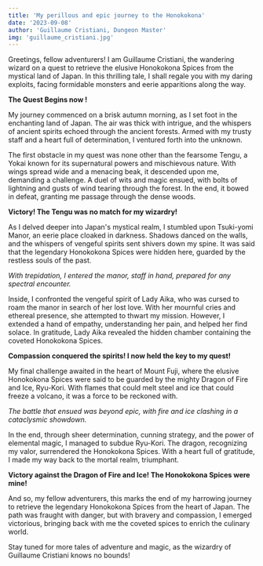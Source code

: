 ```yaml
---
title: 'My perillous and epic journey to the Honokokona'
date: '2023-09-08'
author: 'Guillaume Cristiani, Dungeon Master'
img: 'guillaume_cristiani.jpg'
---
```

<!-- ![Japanese landscape](https://example.com/japan.jpg) -->


Greetings, fellow adventurers! I am Guillaume Cristiani, the wandering wizard on a quest to retrieve the elusive Honokokona Spices from the mystical land of Japan. In this thrilling tale, I shall regale you with my daring exploits, facing formidable monsters and eerie apparitions along the way.



**The Quest Begins now !**

My journey commenced on a brisk autumn morning, as I set foot in the enchanting land of Japan. The air was thick with intrigue, and the whispers of ancient spirits echoed through the ancient forests. Armed with my trusty staff and a heart full of determination, I ventured forth into the unknown.

The first obstacle in my quest was none other than the fearsome Tengu, a Yokai known for its supernatural powers and mischievous nature. With wings spread wide and a menacing beak, it descended upon me, demanding a challenge. A duel of wits and magic ensued, with bolts of lightning and gusts of wind tearing through the forest. In the end, it bowed in defeat, granting me passage through the dense woods.

**Victory! The Tengu was no match for my wizardry!**

As I delved deeper into Japan's mystical realm, I stumbled upon Tsuki-yomi Manor, an eerie place cloaked in darkness. Shadows danced on the walls, and the whispers of vengeful spirits sent shivers down my spine. It was said that the legendary Honokokona Spices were hidden here, guarded by the restless souls of the past.

_With trepidation, I entered the manor, staff in hand, prepared for any spectral encounter._

Inside, I confronted the vengeful spirit of Lady Aika, who was cursed to roam the manor in search of her lost love. With her mournful cries and ethereal presence, she attempted to thwart my mission. However, I extended a hand of empathy, understanding her pain, and helped her find solace. In gratitude, Lady Aika revealed the hidden chamber containing the coveted Honokokona Spices.

**Compassion conquered the spirits! I now held the key to my quest!**

My final challenge awaited in the heart of Mount Fuji, where the elusive Honokokona Spices were said to be guarded by the mighty Dragon of Fire and Ice, Ryu-Kori. With flames that could melt steel and ice that could freeze a volcano, it was a force to be reckoned with.

_The battle that ensued was beyond epic, with fire and ice clashing in a cataclysmic showdown._


In the end, through sheer determination, cunning strategy, and the power of elemental magic, I managed to subdue Ryu-Kori. The dragon, recognizing my valor, surrendered the Honokokona Spices. With a heart full of gratitude, I made my way back to the mortal realm, triumphant.

**Victory against the Dragon of Fire and Ice! The Honokokona Spices were mine!**


And so, my fellow adventurers, this marks the end of my harrowing journey to retrieve the legendary Honokokona Spices from the heart of Japan. The path was fraught with danger, but with bravery and compassion, I emerged victorious, bringing back with me the coveted spices to enrich the culinary world.

Stay tuned for more tales of adventure and magic, as the wizardry of Guillaume Cristiani knows no bounds!